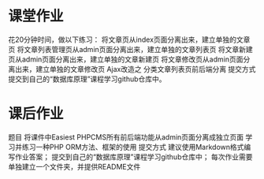 # 课堂作业
花20分钟时间，做以下练习：
将文章页从index页面分离出来，建立单独的文章页
将文章列表管理页从admin页面分离出来，建立单独的文章列表页
将文章新建页从admin页面分离出来，建立单独的文章新建页
将文章修改页从admin页面分离出来，建立单独的文章修改页
Ajax改造之 分类文章列表页前后端分离
提交方式
提交到自己的“数据库原理”课程学习github仓库中。



# 课后作业
题目
将课件中Easiest PHPCMS所有前后端功能从admin页面分离成独立页面
学习并练习一种PHP ORM方法、框架的使用
提交方式
建议使用Markdown格式编写作业答案；
提交到自己的“数据库原理”课程学习github仓库中；
每次作业需要单独建立一个文件夹，并提供README文件

